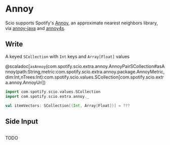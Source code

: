 # Annoy

Scio supports Spotify's [Annoy](https://github.com/spotify/annoy), an approximate nearest neighbors library, via [annoy-java](https://github.com/spotify/annoy-java) and [annoy4s](https://github.com/annoy4s/annoy4s).

## Write

A keyed `SCollection` with `Int` keys and `Array[Float]` values

@scaladoc[`asAnnoy`(com.spotify.scio.extra.annoy.AnnoyPairSCollection#asAnnoy(path:String,metric:com.spotify.scio.extra.annoy.package.AnnoyMetric,dim:Int,nTrees:Int):com.spotify.scio.values.SCollection[com.spotify.scio.extra.annoy.AnnoyUri])

```scala
import com.spotify.scio.values.SCollection
import com.spotify.scio.extra.annoy._

val itemVectors: SCollection[(Int, Array[Float])] = ???
```


## Side Input

```scala


```


TODO
